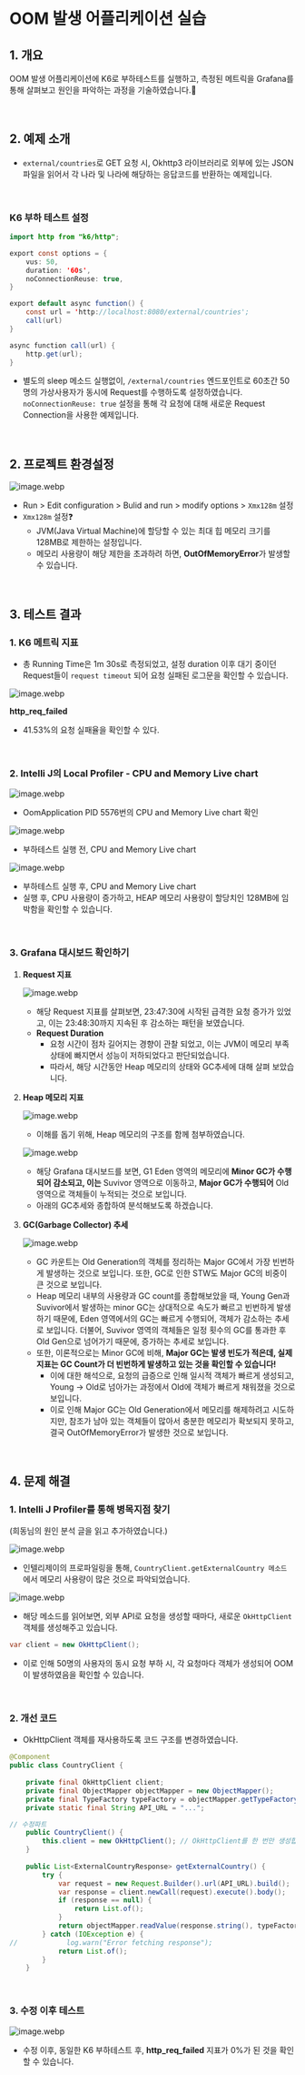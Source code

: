 # OOM 발생 어플리케이션 실습

## 1. 개요

OOM 발생 어플리케이션에 K6로 부하테스트를 실행하고, 측정된 메트릭을 Grafana를 통해 살펴보고 원인을 파악하는 과정을 기술하였습니다.📝

<br>

## 2. 예제 소개

- `external/countries`로 GET 요청 시, Okhttp3 라이브러리로 외부에 있는 JSON 파일을 읽어서 각 나라 및 나라에 해당하는 응답코드를 반환하는 예제입니다.

<br>

### K6 부하 테스트 설정

```java
import http from "k6/http";

export const options = {
    vus: 50,
    duration: '60s',
    noConnectionReuse: true,
}

export default async function() {
    const url = 'http://localhost:8080/external/countries';
    call(url)    
}

async function call(url) {
    http.get(url);
}
```

- 별도의 sleep 메소드 실행없이, `/external/countries` 엔드포인트로 60초간 50명의 가상사용자가 동시에 Request를 수행하도록 설정하였습니다.  `noConnectionReuse: true` 설정을 통해 각 요청에 대해 새로운 Request Connection을 사용한 예제입니다.

<br>

## 2. 프로젝트 환경설정

![image.webp](/.asset/sangjun121/week2-3-1.png)

- Run > Edit configuration > Bulid and run > modify options > `Xmx128m` 설정
- `Xmx128m` 설정❓
    - JVM(Java Virtual Machine)에 할당할 수 있는 최대 힙 메모리 크기를 128MB로 제한하는 설정입니다.
    - 메모리 사용량이 해당 제한을 초과하려 하면, **OutOfMemoryError**가 발생할 수 있습니다.
    
<br>

## 3. 테스트 결과

### 1. K6 메트릭 지표

- 총 Running Time은 1m 30s로 측정되었고, 설정 duration 이후 대기 중이던 Request들이  `request timeout` 되어 요청 실패된 로그문을 확인할 수 있습니다.

![image.webp](/.asset/sangjun121/week2-3-2.png)

**http_req_failed**

- 41.53%의 요청 실패율을 확인할 수 있다.

<br>

### 2. Intelli J의 Local Profiler - CPU and Memory Live chart

![image.webp](/.asset/sangjun121/week2-3-3.png)

- OomApplication PID 5576번의 CPU and Memory Live chart 확인

![image.webp](/.asset/sangjun121/week2-3-4.png)

- 부하테스트 실행 전, CPU and Memory Live chart

![image.webp](/.asset/sangjun121/week2-3-5.png)

- 부하테스트 실행 후, CPU and Memory Live chart
- 실행 후, CPU 사용량이 증가하고, HEAP 메모리 사용량이 할당치인 128MB에 임박함을 확인할 수 있습니다.

<br>

### 3. Grafana 대시보드 확인하기

1. **Request 지표**
    
    ![image.webp](/.asset/sangjun121/week2-3-6.png)
    
    - 해당 Request 지표를 살펴보면, 23:47:30에 시작된 급격한 요청 증가가 있었고, 이는 23:48:30까지 지속된 후 감소하는 패턴을 보였습니다.
    - **Request Duration**
        - 요청 시간이 점차 길어지는 경향이 관찰 되었고, 이는 JVM이 메모리 부족 상태에 빠지면서 성능이 저하되었다고 판단되었습니다.
        - 따라서, 해당 시간동안 Heap 메모리의 상태와 GC추세에 대해 살펴 보았습니다.
    
2. **Heap 메모리 지표**
    
    ![image.webp](/.asset/sangjun121/week1-3-3.png)
    
    - 이해를 돕기 위해, Heap 메모리의 구조를 함께 첨부하였습니다.
    
    ![image.webp](/.asset/sangjun121/week2-3-8.png)
    
    - 해당 Grafana 대시보드를 보면, G1 Eden 영역의 메모리에 **Minor GC가 수행되어 감소되고, 이는** Suvivor 영역으로 이동하고, **Major GC가 수행되어** Old 영역으로 객체들이 누적되는 것으로 보입니다.
    - 아래의 GC추세와 종합하여 분석해보도록 하겠습니다.

1. **GC(Garbage Collector) 추세**
    
    ![image.webp](/.asset/sangjun121/week2-3-9.png)
    
    - GC 카운트는 Old Generation의 객체를 정리하는 Major GC에서 가장 빈번하게 발생하는 것으로 보입니다. 또한, GC로 인한 STW도 Major GC의 비중이 큰 것으로 보입니다.
    - Heap 메모리 내부의 사용량과 GC count를 종합해보았을 때, Young Gen과 Suvivor에서 발생하는 minor GC는 상대적으로 속도가 빠르고 빈번하게 발생하기 때문에, Eden 영역에서의 GC는 빠르게 수행되어, 객체가 감소하는 추세로 보입니다. 더불어, Suvivor 영역의 객체들은 일정 횟수의 GC를 통과한 후 Old Gen으로 넘어가기 때문에, 증가하는 추세로 보입니다.
    - 또한, 이론적으로는 Minor GC에 비해, **Major GC는 발생 빈도가 적은데, 실제 지표는 GC Count가 더 빈번하게 발생하고 있는 것을 확인할 수 있습니다!**
        - 이에 대한 해석으로, 요청의 급증으로 인해 일시적 객체가 빠르게 생성되고, Young → Old로 넘아가는 과정에서 Old에 객체가 빠르게 채워졌을 것으로 보입니다.
        - 이로 인해 Major GC는 Old Generation에서 메모리를 해제하려고 시도하지만, 참조가 남아 있는 객체들이 많아서 충분한 메모리가 확보되지 못하고, 결국 OutOfMemoryError가 발생한 것으로 보입니다.
    
<br>

## 4. 문제 해결

### 1. Intelli J Profiler를 통해 병목지점 찾기

(희동님의 원인 분석 글을 읽고 추가하였습니다.)

![image.webp](/.asset/sangjun121/week2-3-10.png)

- 인텔리제이의 프로파일링을 통해, `CountryClient.getExternalCountry 메소드` 에서 메모리 사용량이 많은 것으로 파악되었습니다.

![image.webp](/.asset/sangjun121/week2-3-11.png)

- 해당 메소드를 읽어보면, 외부 API로 요청을 생성할 때마다, 새로운 `OkHttpClient` 객체를 생성해주고 있습니다.

```java
var client = new OkHttpClient();
```

- 이로 인해 50명의 사용자의 동시 요청 부하 시, 각 요청마다 객체가 생성되어 OOM이 발생하였음을 확인할 수 있습니다.

<br>

### 2. 개선 코드

- OkHttpClient 객체를 재사용하도록 코드 구조를 변경하였습니다.

```java
@Component
public class CountryClient {
    
    private final OkHttpClient client;
    private final ObjectMapper objectMapper = new ObjectMapper();
    private final TypeFactory typeFactory = objectMapper.getTypeFactory();
    private static final String API_URL = "...";

// 수정파트
    public CountryClient() {
        this.client = new OkHttpClient(); // OkHttpClient를 한 번만 생성합니다.
    }
    
    public List<ExternalCountryResponse> getExternalCountry() {
        try {
            var request = new Request.Builder().url(API_URL).build();
            var response = client.newCall(request).execute().body();
            if (response == null) {
                return List.of();
            }
            return objectMapper.readValue(response.string(), typeFactory.constructCollectionType(List.class, ExternalCountryResponse.class));
        } catch (IOException e) {
//            log.warn("Error fetching response");
            return List.of();
        }
    }
```

<br>

### 3.  수정 이후 테스트

![image.webp](/.asset/sangjun121/week2-3-12.png)

- 수정 이후, 동일한 K6 부하테스트 후, **http_req_failed** 지표가 0%가 된 것을 확인할 수 있습니다.
